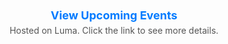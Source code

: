 <div style="text-align: center; margin: 20px 0;">
    <a href="https://lu.ma/user/claddagh" target="_blank" style="font-size: 18px; font-weight: bold; color: #007BFF; text-decoration: none;">
        View Upcoming Events
    </a>
    <p style="font-size: 14px; color: #555; margin-top: 5px;">
        Hosted on Luma. Click the link to see more details.
    </p>
</div>